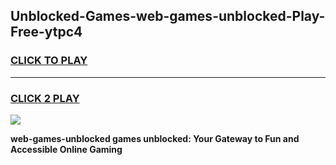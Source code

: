 
## Unblocked-Games-web-games-unblocked-Play-Free-ytpc4
<h3>
<a href="https://premium76.site?title=web-games-unblocked&ref=19M">CLICK TO PLAY</a></h3>
<hr>

<h3>
<a href="https://premium76.site?title=web-games-unblocked&ref=19M">CLICK 2 PLAY</a>
  
</h3>

<a href="https://premium76.site?title=web-games-unblocked&ref=19M"><img src="https://clearcache.store/games.png"></a>


**web-games-unblocked games unblocked: Your Gateway to Fun and Accessible Online Gaming**
